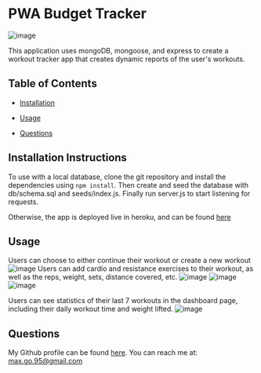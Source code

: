 # PWA Budget Tracker

![image](https://user-images.githubusercontent.com/47426171/125886715-63d8a911-248c-452c-874e-32b100364aba.png)



This application uses mongoDB, mongoose, and express to create a workout tracker app that creates dynamic reports of the user's workouts.

## Table of Contents

* [Installation](#installation)

* [Usage](#usage)

* [Questions](#questions)


## Installation Instructions <a name="installation"></a>
To use with a local database, clone the git repository and install the dependencies using ```npm install```. Then create and seed the database with  db/schema.sql and seeds/index.js. Finally run server.js to start listening for requests.

Otherwise, the app is deployed live in heroku, and can be found [here](https://smg061-fitness-tracker.herokuapp.com/)

## Usage <a name="usage"></a>

Users can choose to either continue their workout or create a new workout
![image](https://user-images.githubusercontent.com/47426171/125017602-1a10d300-e039-11eb-975b-9e0557318ef7.png)
Users can add cardio and resistance exercises to their workout, as well as the reps, weight, sets, distance covered, etc.
![image](https://user-images.githubusercontent.com/47426171/125017827-8390e180-e039-11eb-850c-a179cfbae99f.png)
![image](https://user-images.githubusercontent.com/47426171/125017929-b20ebc80-e039-11eb-9e02-e8fc4bbae186.png)
![image](https://user-images.githubusercontent.com/47426171/125017990-ceaaf480-e039-11eb-9819-485a6b081e20.png)

Users can see statistics of their last 7 workouts in the dashboard page, including their daily workout time and weight lifted.
![image](https://user-images.githubusercontent.com/47426171/125017958-bf2bab80-e039-11eb-83d6-0a2e63e98cc0.png)



## Questions <a name="questions"></a>
My Github profile can be found [here](https://github.com/smg061). 
You can reach me at: max.go.95@gmail.com




